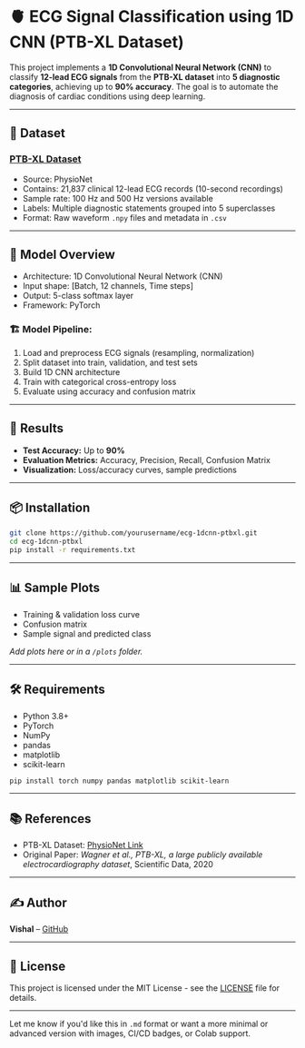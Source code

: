 # 🫀 ECG Signal Classification using 1D CNN (PTB-XL Dataset)

This project implements a **1D Convolutional Neural Network (CNN)** to classify **12-lead ECG signals** from the **PTB-XL dataset** into **5 diagnostic categories**, achieving up to **90% accuracy**. The goal is to automate the diagnosis of cardiac conditions using deep learning.

---

## 📁 Dataset

### [PTB-XL Dataset](https://physionet.org/content/ptb-xl/1.0.3/)

* Source: PhysioNet
* Contains: 21,837 clinical 12-lead ECG records (10-second recordings)
* Sample rate: 100 Hz and 500 Hz versions available
* Labels: Multiple diagnostic statements grouped into 5 superclasses
* Format: Raw waveform `.npy` files and metadata in `.csv`

---

## 🧠 Model Overview

* Architecture: 1D Convolutional Neural Network (CNN)
* Input shape: \[Batch, 12 channels, Time steps]
* Output: 5-class softmax layer
* Framework: PyTorch

### 🏗️ Model Pipeline:

1. Load and preprocess ECG signals (resampling, normalization)
2. Split dataset into train, validation, and test sets
3. Build 1D CNN architecture
4. Train with categorical cross-entropy loss
5. Evaluate using accuracy and confusion matrix

---

## 🧪 Results

* **Test Accuracy:** Up to **90%**
* **Evaluation Metrics:** Accuracy, Precision, Recall, Confusion Matrix
* **Visualization:** Loss/accuracy curves, sample predictions

---

## 📦 Installation

```bash
git clone https://github.com/yourusername/ecg-1dcnn-ptbxl.git
cd ecg-1dcnn-ptbxl
pip install -r requirements.txt
```

---


## 📊 Sample Plots

* Training & validation loss curve
* Confusion matrix
* Sample signal and predicted class

*Add plots here or in a `/plots` folder.*

---

## 🛠️ Requirements

* Python 3.8+
* PyTorch
* NumPy
* pandas
* matplotlib
* scikit-learn

```bash
pip install torch numpy pandas matplotlib scikit-learn
```

---

## 📚 References

* PTB-XL Dataset: [PhysioNet Link](https://physionet.org/content/ptb-xl/1.0.3/)
* Original Paper: *Wagner et al., PTB-XL, a large publicly available electrocardiography dataset*, Scientific Data, 2020

---

## ✍️ Author

**Vishal** – [GitHub](https://github.com/yourusername)

---

## 📃 License

This project is licensed under the MIT License - see the [LICENSE](LICENSE) file for details.

---

Let me know if you'd like this in `.md` format or want a more minimal or advanced version with images, CI/CD badges, or Colab support.

